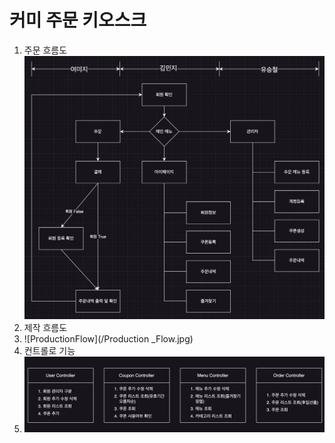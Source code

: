 # 커미 주문 키오스크

1. 주문 흐름도
   ![Flow](/Flow.jpg)
2. 제작 흐름도
3. ![ProductionFlow](/Production _Flow.jpg)
4. 컨트롤로 기능
5. ![ControllerFeatures](/Controller_Features.jpg)